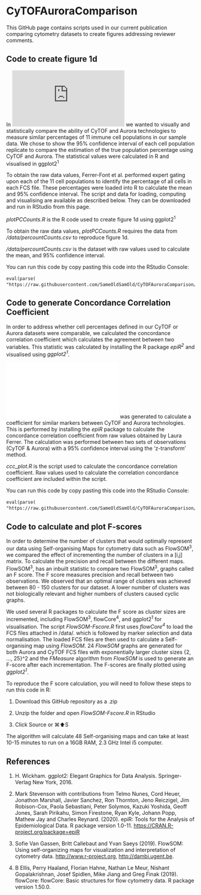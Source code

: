 # CyTOFAuroraComparison

This GitHub page contains scripts used in our current publication comparing cytometry datasets to create figures addressing reviewer comments. 

## Code to create figure 1d

In ![figure 1d ](https://github.com/SameOldSamOld/CyTOFAuroraComparison/blob/master/data/fig1d.pdf) we wanted to visually and statistically compare the ability of CyTOF and Aurora technologies to measure similar percentages of 11 immune cell populations in our sample data. We chose to show the 95% confidence interval of each cell population replicate to compare the estimation of the true population percentage using CyTOF and Aurora. The statistical values were calculated in R and visualised in ggplot2<sup>1</sup>

To obtain the raw data values, Ferrer-Font et al. performed expert gating upon each of the 11 cell populations to identify the percentage of all cells in each FCS file. These percentages were loaded into R to calculate the mean and 95% confidence interval. The script and data for loading, computing and visualising are available as described below. They can be downloaded and run in RStudio from this page.

*plotPCCounts.R* is the R code used to create figure 1d using ggplot2<sup>1</sup>

To obtain the raw data values, *plotPCCounts.R* requires the data from */data/percountCounts.csv* to reproduce figure 1d.

*/data/percountCounts.csv* is the dataset with raw values used to calculate the mean, and 95% confidence interval.

You can run this code by copy pasting this code into the RStudio Console:

    eval(parse( "https://raw.githubusercontent.com/SameOldSamOld/CyTOFAuroraComparison/master/plotPCCounts_figure1d.R"))

## Code to generate Concordance Correlation Coefficient

In order to address whether cell percentages defined in our CyTOF or Aurora datasets were comparable, we calculated the concordance correlation coefficient which calculates the agreement between two variables. This statistic was calculated by installing the R package *epiR<sup>2</sup>* and visualised using *ggplot2<sup>1</sup>*.

 ![concordance correlation coefficient plot](/data/ccc_plot.pdf) was generated to calculate a coefficient for similar markers between CyTOF and Aurora technologies. This is performed by installing the *epiR* package to calculate the concordance correlation coefficient from raw values obtained by Laura Ferrer. The calculation was performed between two sets of observations (CyTOF & Aurora) with a 95% confidence interval using the ‘z-transform’ method. 

*ccc_plot.R* is the script used to calculate the concordance correlation coefficient. Raw values used to calculate the correlation concordance coefficient are included within the script. 

You can run this code by copy pasting this code into the RStudio Console:

    eval(parse( "https://raw.githubusercontent.com/SameOldSamOld/CyTOFAuroraComparison/master/ccc_plot.R"))

## Code to calculate and plot F-scores

In order to determine the number of clusters that would optimally represent our data using Self-organising Maps for cytometry data such as FlowSOM<sup>3</sup>, we compared the effect of incrementing the number of clusters in a [i,j] matrix. To calculate the precision and recall between the different maps. FlowSOM<sup>3</sup>,  has an inbuilt statistic to compare two FlowSOM<sup>3</sup>,  graphs called an F score. The F score measures precision and recall between two observations. We observed that an optimal range of clusters was achieved between 80 - 150 clusters for our dataset. A lower number of clusters was not biologically relevant and higher numbers of clusters caused cyclic graphs.

We used several R packages to calculate the F score as cluster sizes are incremented, including FlowSOM<sup>3</sup>, flowCore<sup>4</sup>, and ggplot2<sup>1</sup> for visualisation. The script *FlowSOM-Fscore.R* first uses *flowCore<sup>4</sup>* to load the FCS files attached in /data/. which is followed by marker selection and data normalisation. The loaded FCS files are then used to calculate a Self-organising map using *FlowSOM*. 24 *FlowSOM* graphs are generated for both Aurora and CyTOF FCS files with exponentially larger cluster sizes {2, ..., 25}^2 and the *FMeasure* algorithm from *FlowSOM* is used to generate an F-score after each incrementation. The F-scores are finally plotted using *ggplot2<sup>1</sup>*.

To reproduce the F score calculation, you will need to follow these steps to run this code in R:

1) Download this GitHub repository as a .zip

2) Unzip the folder and open *FlowSOM-Fscore.R* in RStudio

3) Click Source or ⌘:arrow_up:S

The algorithm will calculate 48 Self-organising maps and can take at least 10-15 minutes to run on a 16GB RAM, 2.3 GHz Intel i5 computer.


## References

1.	H. Wickham. ggplot2: Elegant Graphics for Data Analysis. Springer-Verlag New York, 2016.

2.	Mark Stevenson with contributions from Telmo Nunes, Cord Heuer, Jonathon Marshall, Javier Sanchez,  Ron Thornton, Jeno Reiczigel, Jim Robison-Cox, Paola Sebastiani, Peter Solymos, Kazuki Yoshida,  Geoff Jones, Sarah Pirikahu, Simon Firestone, Ryan Kyle, Johann Popp, Mathew Jay and Charles  Reynard. (2020). epiR: Tools for the Analysis of Epidemiological Data. R package version 1.0-11.  https://CRAN.R-project.org/package=epiR

3.	Sofie Van Gassen, Britt Callebaut and Yvan Saeys (2019). FlowSOM: Using self-organizing maps for  visualization and interpretation of cytometry data. http://www.r-project.org, http://dambi.ugent.be.

4.	B Ellis, Perry Haaland, Florian Hahne, Nathan Le Meur, Nishant Gopalakrishnan, Josef Spidlen, Mike Jiang and Greg Finak (2019). flowCore: flowCore: Basic structures for flow cytometry data. R package version 1.50.0.
